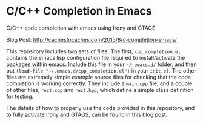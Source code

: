 # C/C++ Completion in Emacs
C/C++ code completion with emacs using Irony and GTAGS

Blog Post: http://cachestocaches.com/2015/8/c-completion-emacs/

This repository includes two sets of files. The first, `cpp_completion.el` contains the emacs lisp configuration file required to install/activate the packages within emacs. Include this file in your `~/.emacs.d/` folder, and then put `(load-file "~/.emacs.d/cpp_completion.el")` in your `init.el`. The other files are extremely simple example source files for checking that the code completion is working correctly. They include a `main.cpp` file, and a couple of other files, `rect.cpp` and `rect.hpp`, which define a simple class definition for testing.

The details of how to properly use the code provided in this repository, and to fully activate Irony and GTAGS, can be found [in this blog post](http://cachestocaches.com/2015/8/c-completion-emacs/).
